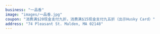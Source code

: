 ```yaml
---
business: "一品香"
image: "images/一品香.jpg"
coupon: "消费满$20现金支付九折，消费满$15现金支付九五折（出示Husky Card）"
address: "74 Pleasant St. Malden, MA 02148"
---
```

